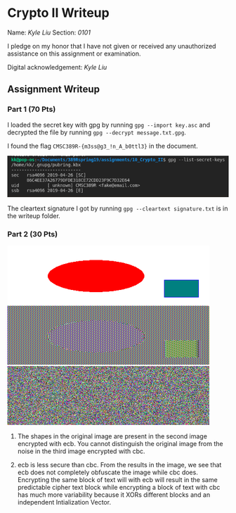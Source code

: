 # Crypto II Writeup

Name: *Kyle Liu*
Section: *0101*

I pledge on my honor that I have not given or received any unauthorized
assistance on this assignment or examination.

Digital acknowledgement: *Kyle Liu*

## Assignment Writeup

### Part 1 (70 Pts)

I loaded the secret key with gpg by running ```gpg --import key.asc``` and decrypted the file by running ```gpg --decrypt message.txt.gpg```.

I found the flag ```CMSC389R-{m3ss@g3_!n_A_b0ttl3}``` in the document.

![secret-keys](secret-keys.png)

The cleartext signature I got by running ```gpg --cleartext signature.txt``` is in the writeup folder.

### Part 2 (30 Pts)

![original](original.bmp)
![ecb](ecb.bmp)
![cbc](cbc.bmp)

1. The shapes in the original image are present in the second image encrypted with ecb. You cannot distinguish the original image from the noise in the third image encrypted with cbc.

2. ecb is less secure than cbc. From the results in the image, we see that ecb does not completely obfuscate the image while cbc does. Encrypting the same block of text will with ecb will result in the same predictable cipher text block while encrypting a block of text with cbc has much more variability because it XORs different blocks and an independent Intialization Vector.